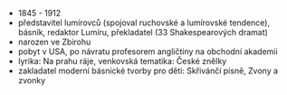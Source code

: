 - 1845 - 1912
- představitel lumírovců (spojoval ruchovské a lumírovské tendence), básník, redaktor Lumíru, překladatel (33 Shakespearových dramat)
- narozen ve Zbirohu
- pobyt v USA, po návratu profesorem angličtiny na obchodní akademii
- lyrika: Na prahu ráje, venkovská tematika: České znělky
- zakladatel moderní básnické tvorby pro děti: Skřivánčí písně, Zvony a zvonky